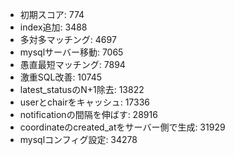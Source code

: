 - 初期スコア: 774
- index追加: 3488
- 多対多マッチング: 4697
- mysqlサーバー移動: 7065
- 愚直最短マッチング: 7894
- 激重SQL改善: 10745
- latest_statusのN+1除去: 13822
- userとchairをキャッシュ: 17336
- notificationの間隔を伸ばす: 28916
- coordinateのcreated_atをサーバー側で生成: 31929
- mysqlコンフィグ設定: 34278

